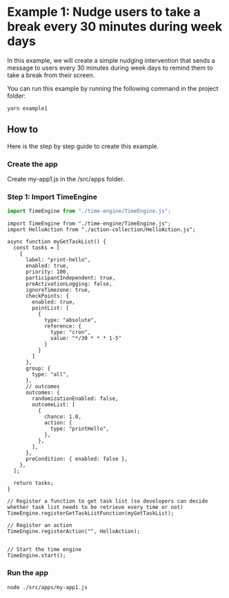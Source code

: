 # Example 1: Nudge users to take a break every 30 minutes during week days

In this example, we will create a simple nudging intervention that sends a message to users every 30 minutes during week days to remind them to take a break from their screen.

You can run this example by running the following command in the project folder:

```
yarn example1

```


## How to

Here is the step by step guide to create this example.

### Create the app

Create my-app1.js in the /src/apps folder.

### Step 1: Import TimeEngine

```javascript
import TimeEngine from "./time-engine/TimeEngine.js";
```




```
import TimeEngine from "./time-engine/TimeEngine.js";
import HelloAction from "./action-collection/HelloAction.js";

async function myGetTaskList() {
  const tasks = [
    {
      label: "print-hello",
      enabled: true,
      priority: 100,
      participantIndependent: true,
      preActivationLogging: false,
      ignoreTimezone: true,
      checkPoints: {
        enabled: true,
        pointList: [
          {
            type: "absolute",
            reference: {
              type: "cron",
              value: "*/30 * * * 1-5"
            }
          }
        ]
      },
      group: {
        type: "all",
      },
      // outcomes
      outcomes: {
        randomizationEnabled: false,
        outcomeList: [
          {
            chance: 1.0,
            action: {
              type: "printHello",
            },
          },
        ],
      },
      preCondition: { enabled: false },
    },
  ];

  return tasks;
}

// Register a function to get task list (so developers can decide whether task list needs to be retrieve every time or not)
TimeEngine.registerGetTaskListFunction(myGetTaskList);

// Register an action
TimeEngine.registerAction("", HelloAction);


// Start the time engine
TimeEngine.start();

```


### Run the app

```bash
node ./src/apps/my-app1.js
```